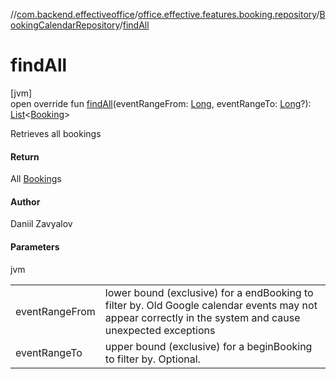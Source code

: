 //[com.backend.effectiveoffice](../../../index.md)/[office.effective.features.booking.repository](../index.md)/[BookingCalendarRepository](index.md)/[findAll](find-all.md)

# findAll

[jvm]\
open override fun [findAll](find-all.md)(eventRangeFrom: [Long](https://kotlinlang.org/api/latest/jvm/stdlib/kotlin/-long/index.html), eventRangeTo: [Long](https://kotlinlang.org/api/latest/jvm/stdlib/kotlin/-long/index.html)?): [List](https://kotlinlang.org/api/latest/jvm/stdlib/kotlin.collections/-list/index.html)&lt;[Booking](../../office.effective.model/-booking/index.md)&gt;

Retrieves all bookings

#### Return

All [Booking](../../office.effective.model/-booking/index.md)s

#### Author

Daniil Zavyalov

#### Parameters

jvm

| | |
|---|---|
| eventRangeFrom | lower bound (exclusive) for a endBooking to filter by. Old Google calendar events may not appear correctly in the system and cause unexpected exceptions |
| eventRangeTo | upper bound (exclusive) for a beginBooking to filter by. Optional. |
